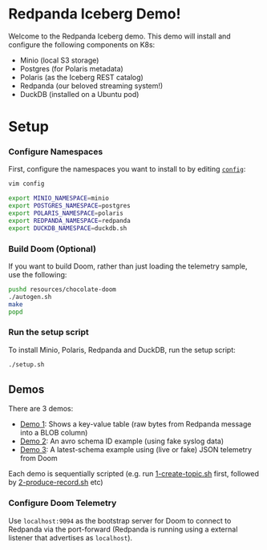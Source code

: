 # Redpanda Iceberg Demo!

Welcome to the Redpanda Iceberg demo. This demo will install and configure the following components on K8s:

- Minio (local S3 storage)
- Postgres (for Polaris metadata)
- Polaris (as the Iceberg REST catalog)
- Redpanda (our beloved streaming system!)
- DuckDB (installed on a Ubuntu pod)

# Setup

### Configure Namespaces

First, configure the namespaces you want to install to by editing [`config`](config):

```zsh
vim config
```

```zsh
export MINIO_NAMESPACE=minio
export POSTGRES_NAMESPACE=postgres
export POLARIS_NAMESPACE=polaris
export REDPANDA_NAMESPACE=redpanda
export DUCKDB_NAMESPACE=duckdb.sh
```

### Build Doom (Optional)

If you want to build Doom, rather than just loading the telemetry sample, use the following:

```zsh
pushd resources/chocolate-doom
./autogen.sh
make
popd
```

### Run the setup script

To install Minio, Polaris, Redpanda and DuckDB, run the setup script:

```bash
./setup.sh
```

## Demos

There are 3 demos:

- [Demo 1](./demos/demo1): Shows a key-value table (raw bytes from Redpanda message into a BLOB column)
- [Demo 2](./demos/demo2): An avro schema ID example (using fake syslog data)
- [Demo 3](./demos/demo3): A latest-schema example using (live or fake) JSON telemetry from Doom

Each demo is sequentially scripted (e.g. run [1-create-topic.sh](./demos/demo1/1-create-topic.sh) first, followed by [2-produce-record.sh](./demos/demo1/2-produce-record.sh) etc)

### Configure Doom Telemetry

Use `localhost:9094` as the bootstrap server for Doom to connect to Redpanda via the port-forward (Redpanda is running using a external listener that advertises as `localhost`).